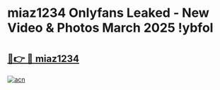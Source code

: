 # miaz1234 Onlyfans Leaked - New Video & Photos March 2025 !ybfol

# <h2><a href="https://9q8efk.iuczelnia.edu.pl?title=miaz1234&ref=ybfol">🔗👉 🔴 miaz1234</a></h2>

[![acn](https://github.com/user-attachments/assets/0f9c940e-d8b0-45ae-aac7-cd30a18b3e1c)](https://9q8efk.iuczelnia.edu.pl?title=miaz1234&ref=ybfol)

